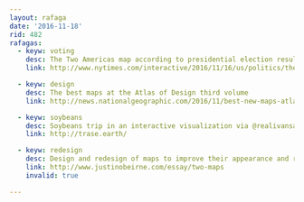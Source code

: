 ```yaml
---
layout: rafaga
date: '2016-11-18'
rid: 482
rafagas:
  - keyw: voting
    desc: The Two Americas map according to presidential election results
    link: http://www.nytimes.com/interactive/2016/11/16/us/politics/the-two-americas-of-2016.html?_r=1

  - keyw: design
    desc: The best maps at the Atlas of Design third volume
    link: http://news.nationalgeographic.com/2016/11/best-new-maps-atlas-design/

  - keyw: soybeans
    desc: Soybeans trip in an interactive visualization via @realivansanchez
    link: http://trase.earth/

  - keyw: redesign
    desc: Design and redesign of maps to improve their appearance and readability
    link: http://www.justinobeirne.com/essay/two-maps
    invalid: true

---
```


